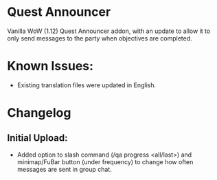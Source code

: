 # Quest Announcer
Vanilla WoW (1.12) Quest Announcer addon, with an update to allow it to only send messages to the party when objectives are completed.

# Known Issues:
- Existing translation files were updated in English.

# Changelog
## Initial Upload:
- Added option to slash command (/qa progress <all/last>) and minimap/FuBar button (under frequency) to change how often messages are sent in group chat.
